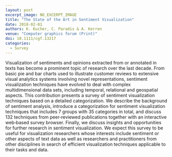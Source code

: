 ```yaml
---
layout: post
excerpt_image: NO_EXCERPT_IMAGE
title: "The State of the Art in Sentiment Visualization"
date: 2018-02-01
authors: K. Kucher, C. Paradis & A. Kerren
venue: "Computer graphics forum (Print)"
doi: 10.1111/cgf.13217
categories:
  - Survey
---
```

Visualization of sentiments and opinions extracted from or annotated in texts has become a prominent topic of research over the last decade. From basic pie and bar charts used to illustrate customer reviews to extensive visual analytics systems involving novel representations, sentiment visualization techniques have evolved to deal with complex multidimensional data sets, including temporal, relational and geospatial aspects. This contribution presents a survey of sentiment visualization techniques based on a detailed categorization. We describe the background of sentiment analysis, introduce a categorization for sentiment visualization techniques that includes 7 groups with 35 categories in total, and discuss 132 techniques from peer‐reviewed publications together with an interactive web‐based survey browser. Finally, we discuss insights and opportunities for further research in sentiment visualization. We expect this survey to be useful for visualization researchers whose interests include sentiment or other aspects of text data as well as researchers and practitioners from other disciplines in search of efficient visualization techniques applicable to their tasks and data.
